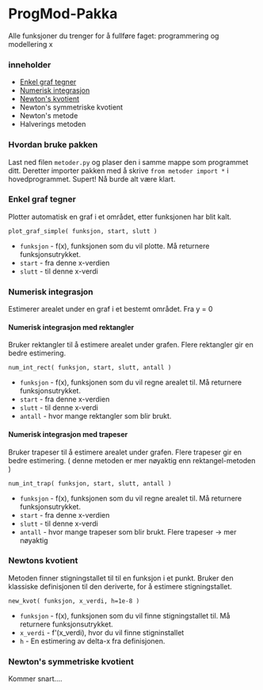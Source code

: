 # ProgMod-Pakka
Alle funksjoner du trenger for å fullføre faget: programmering og modellering x

### inneholder

 - [Enkel graf tegner](#enkel-graf-tegner)
 - [Numerisk integrasjon](#numerisk-integrasjon)
 - [Newton's kvotient](#newtons-kvotient)
 - Newton's symmetriske kvotient
 - Newton's metode
 - Halverings metoden

### Hvordan bruke pakken
Last ned filen `metoder.py` og plaser den i samme mappe som programmet ditt. Deretter importer pakken med å skrive `from metoder import *` i hovedprogrammet. Supert! Nå burde alt være klart.


### Enkel graf tegner
Plotter automatisk en graf i et området, etter funksjonen har blit kalt. 

`plot_graf_simple( funksjon, start, slutt )`

 - `funksjon` - f(x), funksjonen som du vil plotte. Må returnere funksjonsutrykket.
 - `start` - fra denne x-verdien 
 - `slutt` - til denne x-verdi 
 
 ### Numerisk integrasjon
Estimerer arealet under en graf i et bestemt området. Fra y = 0

 #### Numerisk integrasjon med rektangler
 Bruker rektangler til å estimere arealet under grafen. Flere rektangler gir en bedre estimering.
 
`num_int_rect( funksjon, start, slutt, antall )`

 - `funksjon` - f(x), funksjonen som du vil regne arealet til. Må returnere funksjonsutrykket.
 - `start` -  fra denne x-verdien 
 - `slutt` - til denne x-verdi 
 - `antall` - hvor mange rektangler som blir brukt. 
 
 
  #### Numerisk integrasjon med trapeser
  Bruker trapeser til å estimere arealet under grafen. Flere trapeser gir en bedre estimering. ( denne metoden er mer nøyaktig enn rektangel-metoden )
  
`num_int_trap( funksjon, start, slutt, antall )`

 - `funksjon` - f(x), funksjonen som du vil regne arealet til. Må returnere funksjonsutrykket.
 - `start` -  fra denne x-verdien 
 - `slutt` - til denne x-verdi 
 - `antall` - hvor mange trapeser som blir brukt. Flere trapeser -> mer nøyaktig
 
 
 ### Newtons kvotient
 Metoden finner stigningstallet til til en funksjon i et punkt. Bruker den klassiske definisjonen til den deriverte, for å estimere stigningstallet.
 
 `new_kvot( funksjon, x_verdi, h=1e-8 )`
 
 - `funksjon` - f(x), funksjonen som du vil finne stigningstallet til. Må returnere funksjonsutrykket.
 - `x_verdi` - f'(x_verdi), hvor du vil finne stigninstallet
 - `h` - En estimering av delta-x fra definisjonen.
 
 
  ### Newton's symmetriske kvotient
  Kommer snart....
 
 
 
  
